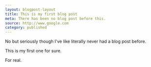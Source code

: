 ```yaml
---
layout: blogpost-layout
title: This is my first blog post
meta: There has been no blog post before this.
source: http://www.google.com
category: published
---
```


No but seriously though I've like literally never had a blog post before.

This is my first one for sure.

For real.

